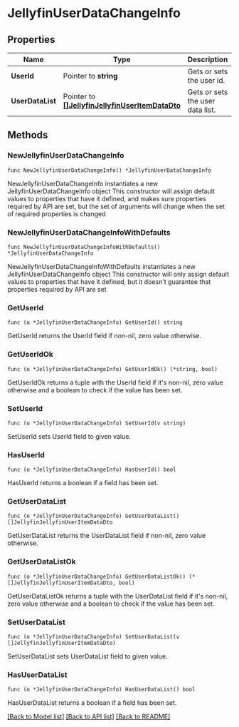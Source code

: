 # JellyfinUserDataChangeInfo

## Properties

Name | Type | Description | Notes
------------ | ------------- | ------------- | -------------
**UserId** | Pointer to **string** | Gets or sets the user id. | [optional] 
**UserDataList** | Pointer to [**[]JellyfinJellyfinUserItemDataDto**](JellyfinJellyfinUserItemDataDto.md) | Gets or sets the user data list. | [optional] 

## Methods

### NewJellyfinUserDataChangeInfo

`func NewJellyfinUserDataChangeInfo() *JellyfinUserDataChangeInfo`

NewJellyfinUserDataChangeInfo instantiates a new JellyfinUserDataChangeInfo object
This constructor will assign default values to properties that have it defined,
and makes sure properties required by API are set, but the set of arguments
will change when the set of required properties is changed

### NewJellyfinUserDataChangeInfoWithDefaults

`func NewJellyfinUserDataChangeInfoWithDefaults() *JellyfinUserDataChangeInfo`

NewJellyfinUserDataChangeInfoWithDefaults instantiates a new JellyfinUserDataChangeInfo object
This constructor will only assign default values to properties that have it defined,
but it doesn't guarantee that properties required by API are set

### GetUserId

`func (o *JellyfinUserDataChangeInfo) GetUserId() string`

GetUserId returns the UserId field if non-nil, zero value otherwise.

### GetUserIdOk

`func (o *JellyfinUserDataChangeInfo) GetUserIdOk() (*string, bool)`

GetUserIdOk returns a tuple with the UserId field if it's non-nil, zero value otherwise
and a boolean to check if the value has been set.

### SetUserId

`func (o *JellyfinUserDataChangeInfo) SetUserId(v string)`

SetUserId sets UserId field to given value.

### HasUserId

`func (o *JellyfinUserDataChangeInfo) HasUserId() bool`

HasUserId returns a boolean if a field has been set.

### GetUserDataList

`func (o *JellyfinUserDataChangeInfo) GetUserDataList() []JellyfinJellyfinUserItemDataDto`

GetUserDataList returns the UserDataList field if non-nil, zero value otherwise.

### GetUserDataListOk

`func (o *JellyfinUserDataChangeInfo) GetUserDataListOk() (*[]JellyfinJellyfinUserItemDataDto, bool)`

GetUserDataListOk returns a tuple with the UserDataList field if it's non-nil, zero value otherwise
and a boolean to check if the value has been set.

### SetUserDataList

`func (o *JellyfinUserDataChangeInfo) SetUserDataList(v []JellyfinJellyfinUserItemDataDto)`

SetUserDataList sets UserDataList field to given value.

### HasUserDataList

`func (o *JellyfinUserDataChangeInfo) HasUserDataList() bool`

HasUserDataList returns a boolean if a field has been set.


[[Back to Model list]](../README.md#documentation-for-models) [[Back to API list]](../README.md#documentation-for-api-endpoints) [[Back to README]](../README.md)


